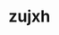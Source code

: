 # zujxh
<!-- Auto-update: 2025-10-06T12:16:24.778928 -->

<!-- Auto-update: 2025-10-06T18:39:43.938882 -->

<!-- Auto-update: 2025-10-09T21:37:19.374737 -->
